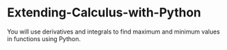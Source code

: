 # Extending-Calculus-with-Python
You will use derivatives and integrals to find maximum and minimum values in functions using Python.
